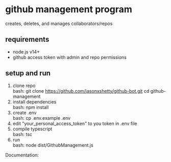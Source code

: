 # github management program

creates, deletes, and manages collaborators/repos

## requirements
- node.js v14+
- github access token with admin and repo permissions

## setup and run
1. clone repo\
   bash:
   git clone https://github.com/jasonxshetty/github-bot.git
   cd github-management
2. install dependencies\
    bash: npm install
3. create .env\
    bash: cp .env.example .env
4. edit "your_personal_access_token" to you token in .env file
5. compile typescript\
    bash: tsc
7. run\
    bash: node dist/GithubManagement.js

Documentation:
   

